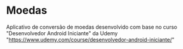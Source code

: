 # Moedas
Aplicativo de conversão de moedas desenvolvido com base no curso "Desenvolvedor Android Iniciante" da Udemy "https://www.udemy.com/course/desenvolvedor-android-iniciante/"